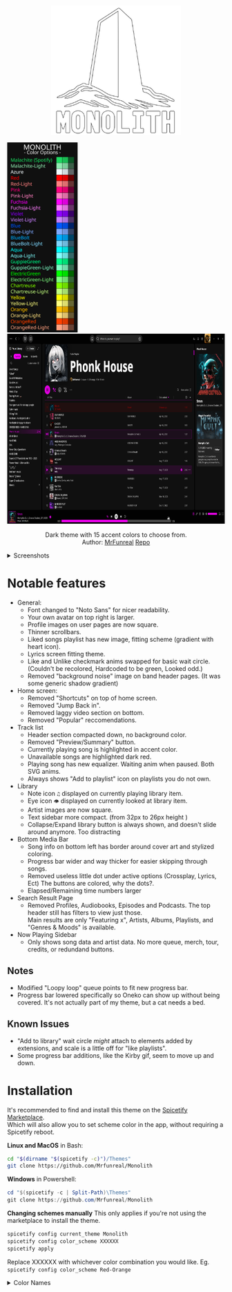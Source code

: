 <p align="center"><img src="./img/Monolith.png" height="300"></p>
<div class="grid" markdown>
<img src="./img/Colors.png" width="auto" height="440">  <img src="./img/prev_Playlist.png" width="auto" height="440"> 
</div>


<p align="center">Dark theme with 15 accent colors to choose from.
<br> Author: <a href="https://github.com/Mrfunreal">MrFunreal</a> <a href="https://github.com/Mrfunreal/Monolith">Repo</a></p>





<details><summary>Screenshots</summary>
<img src="./img/liked.png">
<img src="./img/lyrics.png">
<img src="./img/profile.png">
<img src="./img/search.png">
<img src="./img/homepage.png">
<img src="./img/Library_big.png">
<img src="./img/prev_Playlist.png">
</details>

# Notable features
- General:
	- Font changed to "Noto Sans" for nicer readability.
	- Your own avatar on top right is larger.
	- Profile images on user pages are now square.
	- Thinner scrollbars.
	- Liked songs playlist has new image, fitting scheme (gradient with heart icon).
	- Lyrics screen fitting theme.
	- Like and Unlike checkmark anims swapped for basic wait circle. (Couldn't be recolored, Hardcoded to be green, Looked odd.)
	- Removed "background noise" image on band header pages. (It was some generic shadow gradient)
- Home screen:
	- Removed "Shortcuts" on top of home screen.
	- Removed "Jump Back in".
	- Removed laggy video section on bottom.
	- Removed "Popular" reccomendations.
- Track list
	- Header section compacted down, no background color.
	- Removed "Preview/Summary" button.
	- Currently playing song is highlighted in accent color.
	- Unavailable songs are highlighted dark red.
	- Playing song has new equalizer. Waiting anim when paused. Both SVG anims.
	- Always shows "Add to playlist" icon on playlists you do not own.
- Library
	- Note icon `♫` displayed on currently playing library item.
	- Eye icon `👁` displayed on currently looked at library item.
	- Artist images are now square.
	- Text sidebar more compact. (from 32px to 26px height )
	- Collapse/Expand library button is always shown, and doesn't slide around anymore. Too distracting
- Bottom Media Bar
	- Song info on bottom left has border around cover art and stylized coloring.
	- Progress bar wider and way thicker for easier skipping through songs.
	- Removed useless little dot under active options (Crossplay, Lyrics, Ect) The buttons are colored, why the dots?.
	- Elapsed/Remaining time numbers larger
- Search Result Page
	- Removed Profiles, Audiobooks, Episodes and Podcasts. The top header still has filters to view just those.<br>
Main results are only "Featuring x", Artists, Albums, Playlists, and "Genres & Moods" is available.
- Now Playing Sidebar
	- Only shows song data and artist data. No more queue, merch, tour, credits, or redundand buttons.

## Notes
- Modified "Loopy loop" queue points to fit new progress bar.
- Progress bar lowered specifically so Oneko can show up without being covered. It's not actually part of my theme, but a cat needs a bed.

## Known Issues
- "Add to library" wait circle _might_ attach to elements added by extensions, and scale is a little off for "like playlists".
- Some progress bar additions, like the Kirby gif, seem to move up and down.

# Installation
It's recommended to find and install this theme on the [Spicetify Marketplace](https://github.com/spicetify/marketplace).<br> 
Which will also allow you to set scheme color in the app, without requiring a Spicetify reboot.


**Linux and MacOS** in Bash:
```bash
cd "$(dirname "$(spicetify -c)")/Themes"
git clone https://github.com/Mrfunreal/Monolith
```

**Windows** in Powershell:
```powershell
cd "$(spicetify -c | Split-Path)\Themes"
git clone https://github.com/Mrfunreal/Monolith
```

**Changing schemes manually**
This only applies if you're not using the marketplace to install the theme.
```Powershell
spicetify config current_theme Monolith
spicetify config color_scheme XXXXXX
spicetify apply
```
Replace XXXXXX with whichever color combination you would like. Eg. `spicetify config color_scheme Red-Orange`

<details><summary>Color Names</summary>
<br>malachite
<br>malachite-light
<br>azure
<br>red
<br>red-light
<br>pink
<br>pink-light
<br>fuchsia
<br>fuchsia-light
<br>violet
<br>violet-light
<br>blue
<br>blue-light
<br>bluebolt
<br>bluebolt-light
<br>aqua
<br>aqua-light
<br>guppiegreen
<br>guppiegreen-light
<br>electricgreen
<br>electricgreen-light
<br>chartreuse
<br>chartreuse-light
<br>yellow
<br>yellow-light
<br>orange
<br>orange-light
<br>orangered
<br>orangered-light
</details>
